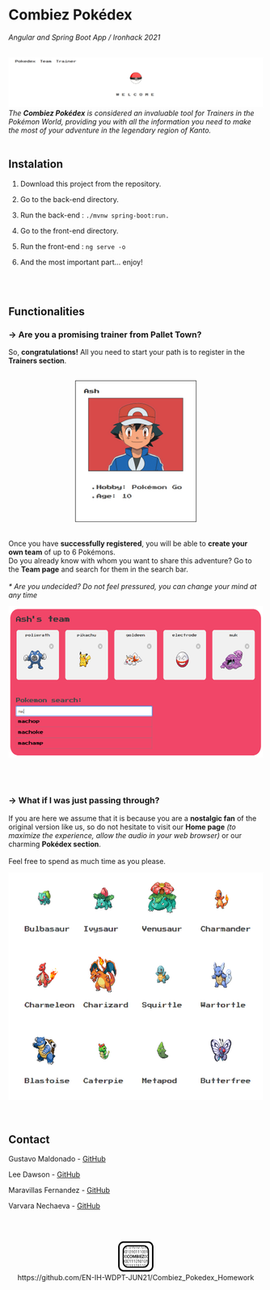 # Combiez Pokédex

_Angular and Spring Boot App / Ironhack 2021_

<br/>![HomePage](https://github.com/EN-IH-WDPT-JUN21/Combiez_Pokedex_Homework/blob/main/img/HomePage.jpg)
_The <b>Combiez Pokédex</b> is considered an invaluable tool for Trainers in the Pokémon World, providing you with all the information you need to make the most of your adventure in the legendary region of Kanto._<br/><br/>

## Instalation

1. Download this project from the repository.

2. Go to the back-end directory.

3. Run the back-end : `./mvnw spring-boot:run.`

4. Go to the front-end directory.

5. Run the front-end : `ng serve -o`

6. And the most important part... enjoy!

<br/><br/>
## Functionalities

### -> Are you a promising trainer from Pallet Town?

So, <b>congratulations!</b> All you need to start your path is to register in the <b>Trainers section</b>.

<div align="center">
  <br/><img src="./img/TrainerAsh.jpg" alt="TrainerAsh" width="240" height="280">
</div>

<br/>Once you have <b>successfully registered</b>, you will be able to <b>create your own team</b> of up to 6 Pokémons.
<br/>Do you already know with whom you want to share this adventure? Go to the <b>Team page</b> and search for them in the search bar. 
<br/><br/>_* Are you undecided? Do not feel pressured, you can change your mind at any time_

<div align="center">
  <img src="./img/Team.jpg" alt="AshTeam" width="600" height="300">
</div align="center">



<br/><br/>
### -> What if I was just passing through?

If you are here we assume that it is because you are a <b>nostalgic fan</b> of the original version like us, so do not hesitate to visit our <b>Home page</b> _(to maximize the experience, allow the audio in your web browser)_ or our charming <b>Pokédex section</b>.
<br/><br/>Feel free to spend as much time as you please.

<div align="center">
  <img src="./img/Pokedex.jpg" alt="Pokedex" width="650" height="450">
</div><br/><br/>

<!-- CONTACT -->
## Contact

Gustavo Maldonado - [GitHub](https://github.com/GustavoM01)

Lee Dawson - [GitHub](https://github.com/evildwells1982)

Maravillas Fernandez - [GitHub](https://github.com/MaraFdez)

Varvara Nechaeva - [GitHub](https://github.com/VarvaraNechaeva)

<!-- PROJECT LOGO -->
<br/><br/>
<div align="center">
  <a href="#">
    <img src="./img/logo.png" alt="Logo" width="70" height="60">
  </a>
  <br/>https://github.com/EN-IH-WDPT-JUN21/Combiez_Pokedex_Homework
</div>

